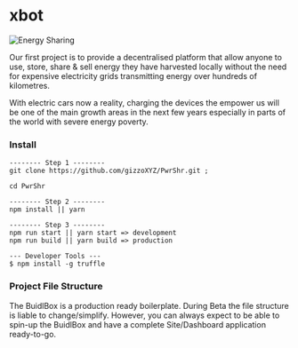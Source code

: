 # xbot
![Energy Sharing](documentation/assets/images/Pwr.png)

Our first project is to provide a decentralised platform that allow anyone to use, store, share & sell energy they have harvested locally without the need for expensive electricity grids transmitting energy over hundreds of kilometres.

With electric cars now a reality, charging the devices the empower us will be one of the main growth areas in the next few years especially in parts of the world with severe energy poverty.

### Install

```
-------- Step 1 --------
git clone https://github.com/gizzoXYZ/PwrShr.git ; 

cd PwrShr

-------- Step 2 --------
npm install || yarn

-------- Step 3 --------
npm run start || yarn start => development
npm run build || yarn build => production

--- Developer Tools ---
$ npm install -g truffle
```

### Project File Structure
The BuidlBox is a production ready boilerplate. During Beta the file structure is liable to change/simplify. However, you can always expect to be able to spin-up the BuidlBox and have a complete Site/Dashboard application ready-to-go. 
```
